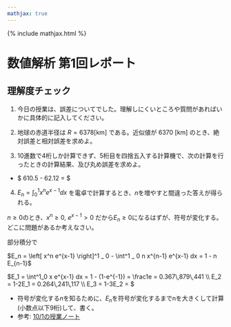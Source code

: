 ```yaml
---
mathjax: true
---
```


{% include mathjax.html %}

# 数値解析 第1回レポート
## 理解度チェック
1. 今日の授業は、誤差についてでした。理解しにくいところや質問があればいかに具体的に記入してください。

2. 地球の赤道半径は $R = 6378 \text{[km]}$ である。近似値が $\text{6370 [km]}$ のとき、絶対誤差と相対誤差を求めよ。

3. 10進数で4桁しか計算できず、5桁目を四捨五入する計算機で、次の計算を行ったときの計算結果、及び丸め誤差を求めよ。
  * $ 610.5 - 62.12 = $
4. $E_n = \int_0^1 x^n e^{x-1} dx$ を電卓で計算するとき、$n$を増やすと間違った答えが得られる。

  $n \ge 0$のとき、$x^n \ge 0,\ e^{x-1} > 0$ だから$E_n \ge 0$になるはずが、符号が変化する。どこに問題があるか考えなさい。

  部分積分で
  <p>
  $E_n = \left[ x^n e^{x-1} \right]^1 _ 0 - \int^1 _ 0 n x^{n-1} e^{x-1} dx = 1 - n E_{n-1}$
  </p>

  $E_1 = \int^1_0 x e^{x-1} dx = 1 - (1-e^{-1}) = \frac1e = 0.367\\,879\\,441 \\\ E_2 = 1-2E_1 = 0.264\\,241\\,117 \\\ E_3 = 1-3E_2 = $

  * 符号が変化する$n$を知るために、$E_n$を符号が変化するまでnを大きくして計算(小数点以下9桁)して、書く。
  * 参考: [10/1の授業ノート](01-Oct01.md)
